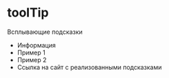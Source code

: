 # toolTip
Всплывающие подсказки
  - Информация
  - Пример 1
  - Пример 2
  - Ссылка на сайт с реализованными подсказками